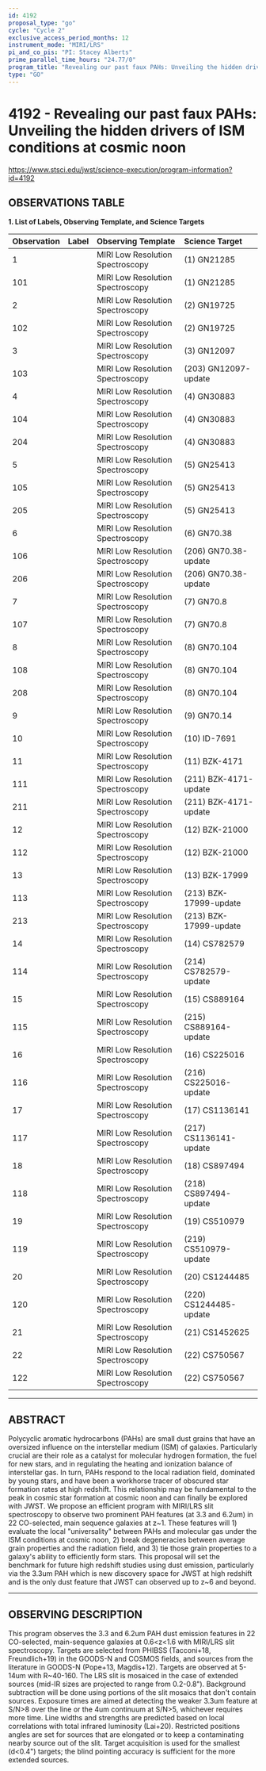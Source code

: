 ```yaml
---
id: 4192
proposal_type: "go"
cycle: "Cycle 2"
exclusive_access_period_months: 12
instrument_mode: "MIRI/LRS"
pi_and_co_pis: "PI: Stacey Alberts"
prime_parallel_time_hours: "24.77/0"
program_title: "Revealing our past faux PAHs: Unveiling the hidden drivers of ISM conditions at cosmic noon"
type: "GO"
---
```

# 4192 - Revealing our past faux PAHs: Unveiling the hidden drivers of ISM conditions at cosmic noon
https://www.stsci.edu/jwst/science-execution/program-information?id=4192
## OBSERVATIONS TABLE
**1. List of Labels, Observing Template, and Science Targets**

| Observation | Label | Observing Template         | Science Target        |
| :---------- | :---- | :------------------------- | :-------------------- |
| 1           |       | MIRI Low Resolution Spectroscopy | (1) GN21285           |
| 101         |       | MIRI Low Resolution Spectroscopy | (1) GN21285           |
| 2           |       | MIRI Low Resolution Spectroscopy | (2) GN19725           |
| 102         |       | MIRI Low Resolution Spectroscopy | (2) GN19725           |
| 3           |       | MIRI Low Resolution Spectroscopy | (3) GN12097           |
| 103         |       | MIRI Low Resolution Spectroscopy | (203) GN12097-update  |
| 4           |       | MIRI Low Resolution Spectroscopy | (4) GN30883           |
| 104         |       | MIRI Low Resolution Spectroscopy | (4) GN30883           |
| 204         |       | MIRI Low Resolution Spectroscopy | (4) GN30883           |
| 5           |       | MIRI Low Resolution Spectroscopy | (5) GN25413           |
| 105         |       | MIRI Low Resolution Spectroscopy | (5) GN25413           |
| 205         |       | MIRI Low Resolution Spectroscopy | (5) GN25413           |
| 6           |       | MIRI Low Resolution Spectroscopy | (6) GN70.38           |
| 106         |       | MIRI Low Resolution Spectroscopy | (206) GN70.38-update  |
| 206         |       | MIRI Low Resolution Spectroscopy | (206) GN70.38-update  |
| 7           |       | MIRI Low Resolution Spectroscopy | (7) GN70.8            |
| 107         |       | MIRI Low Resolution Spectroscopy | (7) GN70.8            |
| 8           |       | MIRI Low Resolution Spectroscopy | (8) GN70.104          |
| 108         |       | MIRI Low Resolution Spectroscopy | (8) GN70.104          |
| 208         |       | MIRI Low Resolution Spectroscopy | (8) GN70.104          |
| 9           |       | MIRI Low Resolution Spectroscopy | (9) GN70.14           |
| 10          |       | MIRI Low Resolution Spectroscopy | (10) ID-7691          |
| 11          |       | MIRI Low Resolution Spectroscopy | (11) BZK-4171         |
| 111         |       | MIRI Low Resolution Spectroscopy | (211) BZK-4171-update |
| 211         |       | MIRI Low Resolution Spectroscopy | (211) BZK-4171-update |
| 12          |       | MIRI Low Resolution Spectroscopy | (12) BZK-21000        |
| 112         |       | MIRI Low Resolution Spectroscopy | (12) BZK-21000        |
| 13          |       | MIRI Low Resolution Spectroscopy | (13) BZK-17999        |
| 113         |       | MIRI Low Resolution Spectroscopy | (213) BZK-17999-update|
| 213         |       | MIRI Low Resolution Spectroscopy | (213) BZK-17999-update|
| 14          |       | MIRI Low Resolution Spectroscopy | (14) CS782579         |
| 114         |       | MIRI Low Resolution Spectroscopy | (214) CS782579-update |
| 15          |       | MIRI Low Resolution Spectroscopy | (15) CS889164         |
| 115         |       | MIRI Low Resolution Spectroscopy | (215) CS889164-update |
| 16          |       | MIRI Low Resolution Spectroscopy | (16) CS225016         |
| 116         |       | MIRI Low Resolution Spectroscopy | (216) CS225016-update |
| 17          |       | MIRI Low Resolution Spectroscopy | (17) CS1136141        |
| 117         |       | MIRI Low Resolution Spectroscopy | (217) CS1136141-update|
| 18          |       | MIRI Low Resolution Spectroscopy | (18) CS897494         |
| 118         |       | MIRI Low Resolution Spectroscopy | (218) CS897494-update |
| 19          |       | MIRI Low Resolution Spectroscopy | (19) CS510979         |
| 119         |       | MIRI Low Resolution Spectroscopy | (219) CS510979-update |
| 20          |       | MIRI Low Resolution Spectroscopy | (20) CS1244485        |
| 120         |       | MIRI Low Resolution Spectroscopy | (220) CS1244485-update|
| 21          |       | MIRI Low Resolution Spectroscopy | (21) CS1452625        |
| 22          |       | MIRI Low Resolution Spectroscopy | (22) CS750567         |
| 122         |       | MIRI Low Resolution Spectroscopy | (22) CS750567         |

---

## ABSTRACT

Polycyclic aromatic hydrocarbons (PAHs) are small dust grains that have an oversized influence on the interstellar medium (ISM) of galaxies. Particularly crucial are their role as a catalyst for molecular hydrogen formation, the fuel for new stars, and in regulating the heating and ionization balance of interstellar gas. In turn, PAHs respond to the local radiation field, dominated by young stars, and have been a workhorse tracer of obscured star formation rates at high redshift. This relationship may be fundamental to the peak in cosmic star formation at cosmic noon and can finally be explored with JWST. We propose an efficient program with MIRI/LRS slit spectroscopy to observe two prominent PAH features (at 3.3 and 6.2um) in 22 CO-selected, main sequence galaxies at z~1. These features will 1) evaluate the local "universality" between PAHs and molecular gas under the ISM conditions at cosmic noon, 2) break degeneracies between average grain properties and the radiation field, and 3) tie those grain properties to a galaxy's ability to efficiently form stars. This proposal will set the benchmark for future high redshift studies using dust emission, particularly via the 3.3um PAH which is new discovery space for JWST at high redshift and is the only dust feature that JWST can observed up to z~6 and beyond.

---

## OBSERVING DESCRIPTION

This program observes the 3.3 and 6.2um PAH dust emission features in 22 CO-selected, main-sequence galaxies at 0.6<z<1.6 with MIRI/LRS slit spectroscopy. Targets are selected from PHIBSS (Tacconi+18, Freundlich+19) in the GOODS-N and COSMOS fields, and sources from the literature in GOODS-N (Pope+13, Magdis+12). Targets are observed at 5-14um with R~40-160. The LRS slit is mosaiced in the case of extended sources (mid-IR sizes are projected to range from 0.2-0.8"). Background subtraction will be done using portions of the slit mosaics that don't contain sources. Exposure times are aimed at detecting the weaker 3.3um feature at S/N>8 over the line or the 4um continuum at S/N>5, whichever requires more time. Line widths and strengths are predicted based on local correlations with total infrared luminosity (Lai+20). Restricted positions angles are set for sources that are elongated or to keep a contaminating nearby source out of the slit. Target acquisition is used for the smallest (d<0.4") targets; the blind pointing accuracy is sufficient for the more extended sources.
